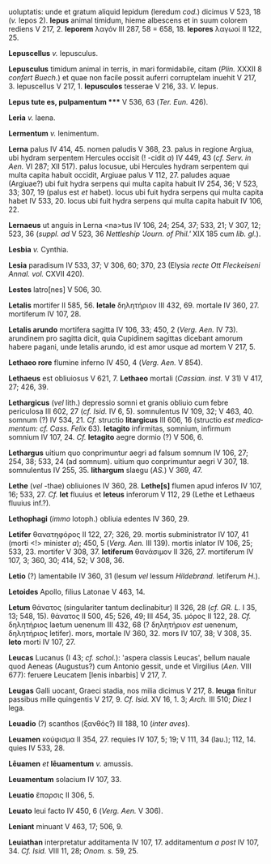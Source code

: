 uoluptatis: unde et gratum aliquid lepidum (leredum *cod.*) dicimus V
523, 18 (*v.* lepos 2). **lepus** animal timidum, hieme albescens et in
suum colorem rediens V 217, 2. **leporem** λαγόν III 287, 58 = 658, 18.
**lepores** λαγωοί II 122, 25.

**Lepuscellus** *v.* lepusculus.

**Lepusculus** timidum animal in terris, in mari formidabile, citam
(*Plin.* XXXII 8 *confert Buech.*) et quae non facile possit auferri
corruptelam inuehit V 217, 3. lepuscellus V 217, 1. **lepusculos**
tesserae V 216, 33. *V.* lepus.

**Lepus tute es, pulpamentum \*\*\*** V 536, 63 (*Ter. Eun.* 426).

**Leria** *v.* laena.

**Lermentum** *v.* lenimentum.

**Lerna** palus IV 414, 45. nomen paludis V 368, 23. palus in regione
Argiua, ubi hydram serpentem Hercules occisit (! -cidit *a*) IV 449, 43
(*cf. Serv. in Aen.* VI 287; XII 517). palus locusue, ubi Hercules
hydram serpentem qui multa capita habuit occidit, Argiuae palus V 112,
27. paludes aquae (Argiuae?) ubi fuit hydra serpens qui multa capita
habuit IV 254, 36; V 523, 33; 307, 19 (palus est *et* habet). locus ubi
fuit hydra serpens qui multa capita habet IV 533, 20. locus ubi fuit
hydra serpens qui multa capita habuit IV 106, 22.

**Lernaeus** ut anguis in Lerna \<na\>tus IV 106, 24; 254, 37; 533, 21;
V 307, 12; 523, 36 (*suppl. ad* V 523, 36 *Nettleship 'Journ. of
Phil.'* XIX 185 cum *lib. gl.*).

**Lesbia** *v.* Cynthia.

**Lesia** paradisum IV 533, 37; V 306, 60; 370, 23 (Elysia *recte Ott
Fleckeiseni Annal. vol.* CXVII 420).

**Lestes** latro[nes] V 506, 30.

**Letalis** mortifer II 585, 56. **letale** δηλητήριον III 432, 69.
mortale IV 360, 27. mortiferum IV 107, 28.

**Letalis arundo** mortifera sagitta IV 106, 33; 450, 2 (*Verg. Aen.*
IV 73). arundinem pro sagitta dicit, quia Cupidinem sagittas dicebant
amorum habere pagani, unde letalis arundo, id est amor usque ad mortem V
217, 5.

**Lethaeo rore** flumine inferno IV 450, 4 (*Verg. Aen.* V 854).

**Lethaeus** est obliuiosus V 621, 7. **Lethaeo** mortali (*Cassian.
inst.* V 31) V 417, 27; 426, 39.

**Lethargicus** (*vel* lith.) depressio somni et granis obliuio cum
febre periculosa III 602, 27 (*cf. Isid.* IV 6, 5). somnulentus IV 109,
32; V 463, 40. somnum (?) IV 534, 21. *Cf.* structio **litargicus** III
606, 16 (structio *est medica­mentum: cf. Cass. Felix* 63). **letagito**
infirmitas, somnium, infirmum somnium IV 107, 24. *Cf.* **letagito**
aegre dormio (?) V 506, 6.

**Lethargus** uitium quo conprimuntur aegri ad falsum somnum IV 106, 27;
254, 38; 533, 24 (ad somnum). uitium quo conprimuntur aegri V 307, 18.
somnulentus IV 255, 35. **lithargum** slaegu (*AS.*) V 369, 47.

**Lethe** (*vel* -thae) obliuiones IV 360, 28. **Lethe[s]** flumen
apud inferos IV 107, 16; 533, 27. *Cf.* **let** fluuius et **leteus**
inferorum V 112, 29 (Lethe et Lethaeus fluuius inf.?).

**Lethophagi** (*immo* lotoph.) obliuia edentes IV 360, 29.

**Letifer** θανατηφόρος II 122, 27; 326, 29. mortis subministrator IV
107, 41 (morti \<!\> minister *a*); 450, 5 (*Verg. Aen.* III 139).
mortis inlator IV 106, 25; 533, 23. mortifer V 308, 37. **letiferum**
θανάσιμον II 326, 27. mortiferum IV 107, 3; 360, 30; 414, 52; V 308, 36.

**Letio** (?) lamentabile IV 360, 31 (lesum *vel* lessum *Hildebrand.*
letiferum *H.*).

**Letoides** Apollo, filius Latonae V 463, 14.

**Letum** θάνατος (singulariter tantum declinabitur) II 326, 28 (*cf.
GR. L.* I 35, 13; 548, 15). θάνατος II 500, 45; 526, 49; III 454, 35.
μόρος II 122, 28. *Cf.* δηλητήριος laetum uenenum III 432, 68 (?
δηλητήριον *est* uenenum, δηλητήριος letifer). mors, mortale IV 360, 32.
mors IV 107, 38; V 308, 35. **leto** morti IV 107, 27.

**Leucas** Lucanus (I 43; *cf. schol.*): 'aspera classis Leucas', bellum
nauale quod Aeneas (Augustus?) cum Antonio gessit, unde et Virgilius
(*Aen.* VIII 677): feruere Leucatem [lenis inbarbis] V 217, 7.

**Leugas** Galli uocant, Graeci stadia, nos milia dicimus V 217, 8.
**leuga** finitur passibus mille quingentis V 217, 9. *Cf. Isid.* XV
16, 1. 3; *Arch.* III 510; *Diez* I lega.

**Leuadio** (?) scanthos (ξανθός?) III 188, 10 (*inter aves*).

**Leuamen** κούφισμα II 354, 27. requies IV 107, 5; 19; V 111, 34
(lau.); 112, 14. quies IV 533, 28.

**Lēuamen** *et* **lēuamentum** *v.* amussis.

**Leuamentum** solacium IV 107, 33.

**Leuatio** ἔπαρσις II 306, 5.

**Leuato** leui facto IV 450, 6 (*Verg. Aen.* V 306).

**Leniant** minuant V 463, 17; 506, 9.

**Leuiathan** interpretatur additamenta IV 107, 17. additamentum *a
post* IV 107, 34. *Cf. Isid.* VIII 11, 28; *Onom. s.* 59, 25.
